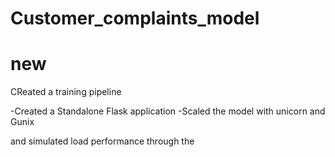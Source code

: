 # Customer_complaints_model
# new

CReated a training pipeline


-Created a Standalone Flask application 
-Scaled the model with unicorn and Gunix 

and simulated load performance through the